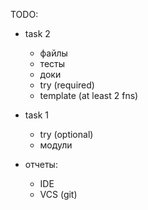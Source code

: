 TODO:

- task 2
  - файлы
  - тесты
  - доки
  - try (required)
  - template (at least 2 fns)

- task 1
  - try (optional)
  - модули

- отчеты:
  - IDE
  - VCS (git)